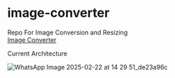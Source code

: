 # image-converter
Repo For Image Conversion and Resizing <br>
<a href="http://img-website-final.s3-website-ap-northeast-1.amazonaws.com"> Image Converter </a>

Current Architecture

![WhatsApp Image 2025-02-22 at 14 29 51_de23a96c](https://github.com/user-attachments/assets/898d4dfd-8f6d-4a6d-bcd6-09e65818480f)
